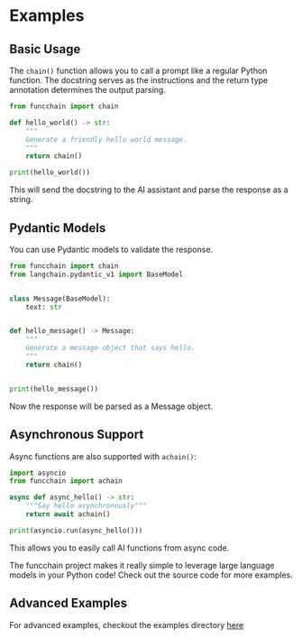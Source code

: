 # Examples

## Basic Usage

The `chain()` function allows you to call a prompt like a regular Python function. The docstring serves as the instructions and the return type annotation determines the output parsing.

```python
from funcchain import chain

def hello_world() -> str:
    """
    Generate a friendly hello world message.
    """
    return chain()

print(hello_world())
```

This will send the docstring to the AI assistant and parse the response as a string.

## Pydantic Models

You can use Pydantic models to validate the response.

```python
from funcchain import chain
from langchain.pydantic_v1 import BaseModel


class Message(BaseModel):
    text: str


def hello_message() -> Message:
    """
    Generate a message object that says hello.
    """
    return chain()


print(hello_message())
```

Now the response will be parsed as a Message object.

## Asynchronous Support

Async functions are also supported with `achain()`:

```python
import asyncio
from funcchain import achain

async def async_hello() -> str:
    """Say hello asynchronously"""
    return await achain()

print(asyncio.run(async_hello()))
```

This allows you to easily call AI functions from async code.

The funcchain project makes it really simple to leverage large language models in your Python code! Check out the source code for more examples.

## Advanced Examples
For advanced examples, checkout the examples directory [here](https://github.com/shroominic/funcchain/tree/main/examples)
